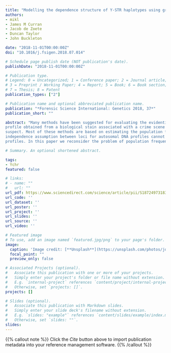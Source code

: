 ```yaml
---
title: "Modelling the dependence structure of Y-STR haplotypes using graphical models"
authors:
- mikl
- James M Curran
- Jacob de Zoete
- Duncan Taylor
- John Buckleton

date: "2018-11-01T00:00:00Z"
doi: "10.1016/j.fsigen.2018.07.014"

# Schedule page publish date (NOT publication's date).
publishDate: "2018-11-01T00:00:00Z"

# Publication type.
# Legend: 0 = Uncategorized; 1 = Conference paper; 2 = Journal article;
# 3 = Preprint / Working Paper; 4 = Report; 5 = Book; 6 = Book section;
# 7 = Thesis; 8 = Patent
publication_types: ["2"]

# Publication name and optional abbreviated publication name.
publication: "*Forensic Science International: Genetics 2018, 37*"
publication_short: ""

abstract: "Many methods have been suggested for evaluating the evidential value of a matching Y-chromosomal DNA
profile obtained from a biological stain associated with a crime scene and the Y-chromosomal DNA profile of a
suspect. Most of these methods are based on estimating the population frequency of the Y-profile. The common
independence assumption between loci for autosomal DNA profiles cannot be used for Y-chromosomal DNA
profiles. In this paper we reconsider the problem of population frequency estimation by application of Bayesian networks and the Chow-Liu algorithm to model dependencies between loci. We found that the method based on the Chow-Liu algorithm performs almost as well as the discrete Laplace method. We have also made comparisons to the independence model and we have demonstrated once again that the independence method foY-profiles cannot be supported."

# Summary. An optional shortened abstract.

tags:
- Ychr
featured: false

# links:
# - name: ""
#   url: ""
url_pdf: https://www.sciencedirect.com/science/article/pii/S187249731830262X
url_code: ''
url_dataset: ''
url_poster: ''
url_project: ''
url_slides: ''
url_source: ''
url_video: ''

# Featured image
# To use, add an image named `featured.jpg/png` to your page's folder. 
image:
  caption: 'Image credit: [**Unsplash**](https://unsplash.com/photos/jdD8gXaTZsc)'
  focal_point: ""
  preview_only: false

# Associated Projects (optional).
#   Associate this publication with one or more of your projects.
#   Simply enter your project's folder or file name without extension.
#   E.g. `internal-project` references `content/project/internal-project/index.md`.
#   Otherwise, set `projects: []`.
projects: []

# Slides (optional).
#   Associate this publication with Markdown slides.
#   Simply enter your slide deck's filename without extension.
#   E.g. `slides: "example"` references `content/slides/example/index.md`.
#   Otherwise, set `slides: ""`.
slides:
---
```


{{% callout note %}}
Click the *Cite* button above to import publication metadata into your reference management software.
{{% /callout %}}

